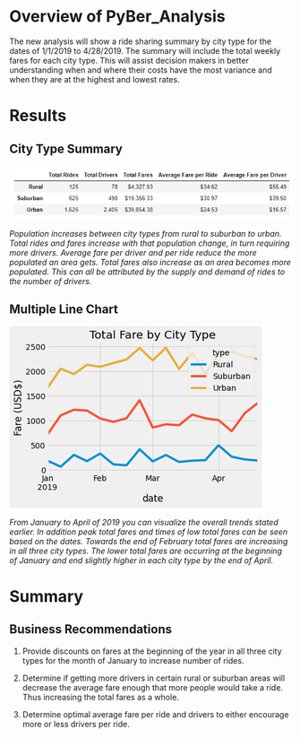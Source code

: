 # Overview of PyBer_Analysis
The new analysis will show a ride sharing summary by city type for the dates of 1/1/2019 to 4/28/2019. The summary will include the total weekly fares for each city type. This will assist decision makers in better understanding when and where their costs have the most variance and when they are at the highest and lowest rates.


# Results

## City Type Summary

![alt text](https://github.com/CCoelho372/PyBer_Analysis/blob/main/city_type_summary.PNG)


*Population increases between city types from rural to suburban to urban. Total rides and fares increase with that population change, in turn requiring more drivers. Average fare per driver and per ride reduce the more populated an area gets. Total fares also increase as an area becomes more populated. This can all be attributed by the supply and demand of rides to the number of drivers.* 

## Multiple Line Chart

![alt text](https://github.com/CCoelho372/PyBer_Analysis/blob/main/PyBer_fare_summary.png)

*From January to April of 2019 you can visualize the overall trends stated earlier. In addition peak total fares and times of low total fares can be seen based on the dates. Towards the end of February total fares are increasing in all three city types. The lower total fares are occurring at the beginning of January and end slightly higher in each city type by the end of April.*



# Summary

## Business Recommendations

1. Provide discounts on fares at the beginning of the year in all three city types for the month of January to increase number of rides.

2. Determine if getting more drivers in certain rural or suburban areas will decrease the average fare enough that more people would take a ride. Thus increasing the total fares as a whole.

3. Determine optimal average fare per ride and drivers to either encourage more or less drivers per ride.
